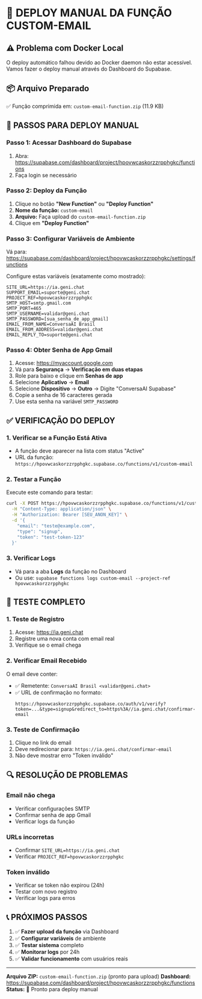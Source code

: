 # 🚀 DEPLOY MANUAL DA FUNÇÃO CUSTOM-EMAIL

## ⚠️ Problema com Docker Local
O deploy automático falhou devido ao Docker daemon não estar acessível. Vamos fazer o deploy manual através do Dashboard do Supabase.

## 📦 Arquivo Preparado
✅ Função comprimida em: `custom-email-function.zip` (11.9 KB)

## 🔧 PASSOS PARA DEPLOY MANUAL

### Passo 1: Acessar Dashboard do Supabase
1. Abra: https://supabase.com/dashboard/project/hpovwcaskorzzrpphgkc/functions
2. Faça login se necessário

### Passo 2: Deploy da Função
1. Clique no botão **"New Function"** ou **"Deploy Function"**
2. **Nome da função:** `custom-email`
3. **Arquivo:** Faça upload do `custom-email-function.zip`
4. Clique em **"Deploy Function"**

### Passo 3: Configurar Variáveis de Ambiente
Vá para: https://supabase.com/dashboard/project/hpovwcaskorzzrpphgkc/settings/functions

Configure estas variáveis (exatamente como mostrado):

```
SITE_URL=https://ia.geni.chat
SUPPORT_EMAIL=suporte@geni.chat
PROJECT_REF=hpovwcaskorzzrpphgkc
SMTP_HOST=smtp.gmail.com
SMTP_PORT=465
SMTP_USERNAME=validar@geni.chat
SMTP_PASSWORD=[sua_senha_de_app_gmail]
EMAIL_FROM_NAME=ConversaAI Brasil
EMAIL_FROM_ADDRESS=validar@geni.chat
EMAIL_REPLY_TO=suporte@geni.chat
```

### Passo 4: Obter Senha de App Gmail
1. Acesse: https://myaccount.google.com
2. Vá para **Segurança** → **Verificação em duas etapas**
3. Role para baixo e clique em **Senhas de app**
4. Selecione **Aplicativo** → **Email**
5. Selecione **Dispositivo** → **Outro** → Digite "ConversaAI Supabase"
6. Copie a senha de 16 caracteres gerada
7. Use esta senha na variável `SMTP_PASSWORD`

## ✅ VERIFICAÇÃO DO DEPLOY

### 1. Verificar se a Função Está Ativa
- A função deve aparecer na lista com status "Active"
- URL da função: `https://hpovwcaskorzzrpphgkc.supabase.co/functions/v1/custom-email`

### 2. Testar a Função
Execute este comando para testar:
```bash
curl -X POST https://hpovwcaskorzzrpphgkc.supabase.co/functions/v1/custom-email \
  -H "Content-Type: application/json" \
  -H "Authorization: Bearer [SEU_ANON_KEY]" \
  -d '{
    "email": "teste@example.com",
    "type": "signup",
    "token": "test-token-123"
  }'
```

### 3. Verificar Logs
- Vá para a aba **Logs** da função no Dashboard
- Ou use: `supabase functions logs custom-email --project-ref hpovwcaskorzzrpphgkc`

## 🧪 TESTE COMPLETO

### 1. Teste de Registro
1. Acesse: https://ia.geni.chat
2. Registre uma nova conta com email real
3. Verifique se o email chega

### 2. Verificar Email Recebido
O email deve conter:
- ✅ Remetente: `ConversaAI Brasil <validar@geni.chat>`
- ✅ URL de confirmação no formato:
  ```
  https://hpovwcaskorzzrpphgkc.supabase.co/auth/v1/verify?token=...&type=signup&redirect_to=https%3A//ia.geni.chat/confirmar-email
  ```

### 3. Teste de Confirmação
1. Clique no link do email
2. Deve redirecionar para: `https://ia.geni.chat/confirmar-email`
3. Não deve mostrar erro "Token inválido"

## 🔍 RESOLUÇÃO DE PROBLEMAS

### Email não chega
- Verificar configurações SMTP
- Confirmar senha de app Gmail
- Verificar logs da função

### URLs incorretas
- Confirmar `SITE_URL=https://ia.geni.chat`
- Verificar `PROJECT_REF=hpovwcaskorzzrpphgkc`

### Token inválido
- Verificar se token não expirou (24h)
- Testar com novo registro
- Verificar logs para erros

## 📞 PRÓXIMOS PASSOS

1. ✅ **Fazer upload da função** via Dashboard
2. ✅ **Configurar variáveis** de ambiente
3. ✅ **Testar sistema** completo
4. ✅ **Monitorar logs** por 24h
5. ✅ **Validar funcionamento** com usuários reais

---

**Arquivo ZIP:** `custom-email-function.zip` (pronto para upload)
**Dashboard:** https://supabase.com/dashboard/project/hpovwcaskorzzrpphgkc/functions
**Status:** 🚀 Pronto para deploy manual
